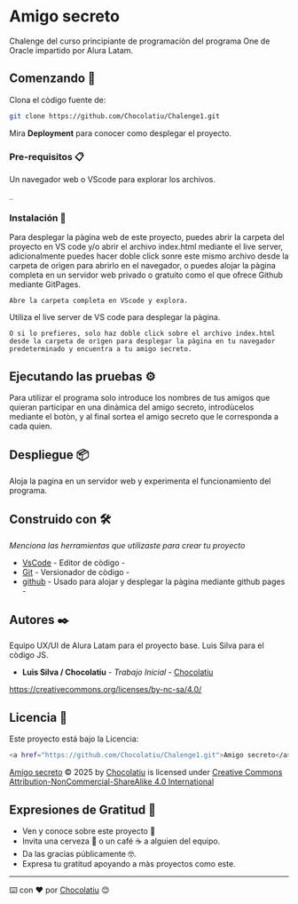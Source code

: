 # Amigo secreto

Chalenge del curso principiante de programaciòn del programa One de Oracle impartido por Alura Latam.

## Comenzando 🚀

Clona el còdigo fuente de: 

```sh
git clone https://github.com/Chocolatiu/Chalenge1.git
```


Mira **Deployment** para conocer como desplegar el proyecto.


### Pre-requisitos 📋

Un navegador web o VScode para explorar los archivos.

```
_
```

### Instalación 🔧

Para desplegar la pàgina web de este proyecto, puedes abrir la carpeta del proyecto en VS code y/o abrir el archivo index.html mediante el live server, adicionalmente puedes hacer doble click sonre este mismo archivo desde la carpeta de orìgen para abrirlo en el navegador, o puedes alojar la pàgina completa en un servidor web privado o gratuito como el que ofrece Github mediante GitPages.

```
Abre la carpeta completa en VScode y explora.
```

Utiliza el live server de VS code para desplegar la pàgina.

```
O si lo prefieres, solo haz doble click sobre el archivo index.html desde la carpeta de orìgen para desplegar la pàgina en tu navegador predeterminado y encuentra a tu amigo secreto.
```



## Ejecutando las pruebas ⚙️

Para utilizar el programa solo introduce los nombres de tus amigos que quieran participar en una dinàmica del amigo secreto, introdùcelos mediante el botòn, y al final sortea el amigo secreto que le corresponda a cada quien.



## Despliegue 📦

Aloja la pagina en un servidor web y experimenta el funcionamiento del programa.

## Construido con 🛠️

_Menciona las herramientas que utilizaste para crear tu proyecto_

* [VsCode](https://code.visualstudio.com//) - Editor de còdigo -
* [Git](https://git-scm.com/) - Versionador de còdigo -
* [github](https://github.com/) - Usado para alojar y desplegar la pàgina mediante github pages -





## Autores ✒️

Equipo  UX/UI de Alura Latam para el proyecto base. Luis Silva para el còdigo JS. 

* **Luis Silva / Chocolatiu** - *Trabajo Inicial* - [Chocolatiu](https://github.com/Chocolatiu)


https://creativecommons.org/licenses/by-nc-sa/4.0/ 

## Licencia 📄

Este proyecto está bajo la Licencia: 

```sh
<a href="https://github.com/Chocolatiu/Chalenge1.git">Amigo secreto</a> © 2025 by <a href="https://github.com/Chocolatiu">Chocolatiu</a> is licensed under <a href="https://creativecommons.org/licenses/by-nc-sa/4.0/">Creative Commons Attribution-NonCommercial-ShareAlike 4.0 International</a><img src="https://mirrors.creativecommons.org/presskit/icons/cc.svg" alt="" style="max-width: 1em;max-height:1em;margin-left: .2em;"><img src="https://mirrors.creativecommons.org/presskit/icons/by.svg" alt="" style="max-width: 1em;max-height:1em;margin-left: .2em;"><img src="https://mirrors.creativecommons.org/presskit/icons/nc.svg" alt="" style="max-width: 1em;max-height:1em;margin-left: .2em;"><img src="https://mirrors.creativecommons.org/presskit/icons/sa.svg" alt="" style="max-width: 1em;max-height:1em;margin-left: .2em;">
```
<a href="https://github.com/Chocolatiu/Chalenge1.git">Amigo secreto</a> © 2025 by <a href="https://github.com/Chocolatiu">Chocolatiu</a> is licensed under <a href="https://creativecommons.org/licenses/by-nc-sa/4.0/">Creative Commons Attribution-NonCommercial-ShareAlike 4.0 International</a><img src="https://mirrors.creativecommons.org/presskit/icons/cc.svg" alt="" style="max-width: 1em;max-height:1em;margin-left: .2em;"><img src="https://mirrors.creativecommons.org/presskit/icons/by.svg" alt="" style="max-width: 1em;max-height:1em;margin-left: .2em;"><img src="https://mirrors.creativecommons.org/presskit/icons/nc.svg" alt="" style="max-width: 1em;max-height:1em;margin-left: .2em;"><img src="https://mirrors.creativecommons.org/presskit/icons/sa.svg" alt="" style="max-width: 1em;max-height:1em;margin-left: .2em;">

## Expresiones de Gratitud 🎁

* Ven y conoce sobre este proyecto 📢
* Invita una cerveza 🍺 o un café ☕ a alguien del equipo. 
* Da las gracias públicamente 🤓.
* Expresa tu gratitud apoyando a màs proyectos como este.




---
⌨️ con ❤️ por [Chocolatiu](https://github.com/Chocolatiu) 😊
